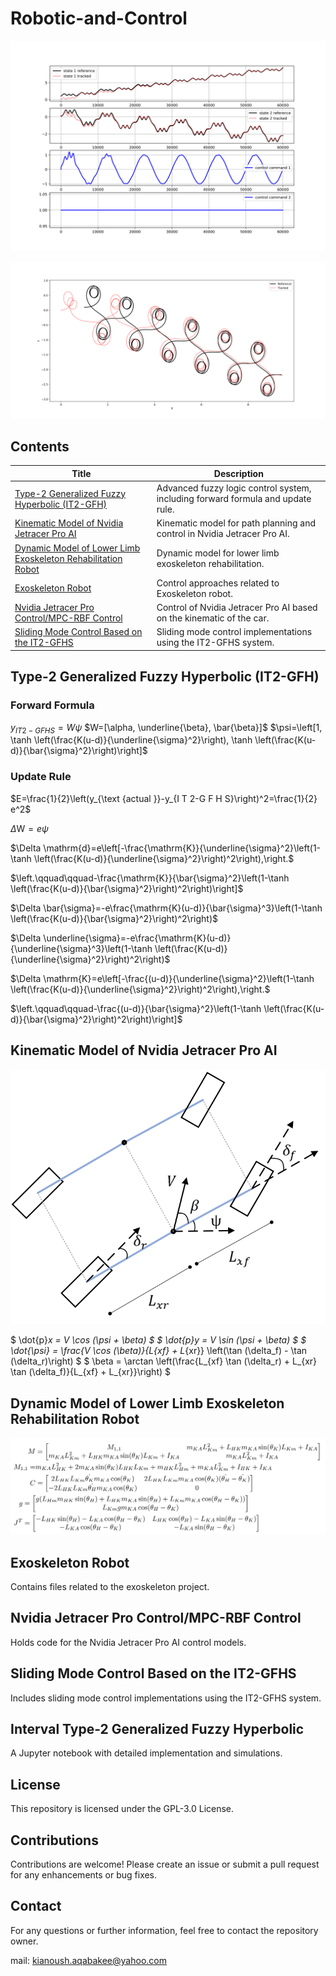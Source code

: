 # Robotic-and-Control

![Project](./Nvidia%20Jetiracer%20Pro%20Control/MPC-RBF%20Control/QT_Tracking_Results_1.png)

<!-- <img src="./Nvidia%20Jetiracer%20Pro%20Control/MPC-RBF%20Control/QT_Tracking_Results_1.png" alt=""> -->
<img src="./Nvidia%20Jetiracer%20Pro%20Control/MPC-RBF%20Control/QT_Tracking_Results_2.png" alt="">

## Contents

| Title                                                                                      | Description                                                                                     |
|--------------------------------------------------------------------------------------------|-------------------------------------------------------------------------------------------------|
| [Type-2 Generalized Fuzzy Hyperbolic (IT2-GFH)](#type-2-generalized-fuzzy-hyperbolic-it2-gfh) | Advanced fuzzy logic control system, including forward formula and update rule.                |
| [Kinematic Model of Nvidia Jetracer Pro AI](#kinematic-model-of-nvidia-jetracer-pro-ai)      | Kinematic model for path planning and control in Nvidia Jetracer Pro AI.                         |
| [Dynamic Model of Lower Limb Exoskeleton Rehabilitation Robot](#dynamic-model-of-lower-limb-exoskeleton-rehabilitation-robot) | Dynamic model for lower limb exoskeleton rehabilitation.                        |
| [Exoskeleton Robot]([link](https://github.com/KianoushAqabakee/Robotic-and-Control/tree/main/Exoskeleton%20Robot))                                                      | Control approaches related to Exoskeleton robot.                                                        |
| [Nvidia Jetracer Pro Control/MPC-RBF Control]([link](https://github.com/KianoushAqabakee/Robotic-and-Control/tree/main/Nvidia%20Jetiracer%20Pro%20Control/MPC-RBF%20Control))   | Control of Nvidia Jetracer Pro AI based on the kinematic of the car.                                                  |
| [Sliding Mode Control Based on the IT2-GFHS](#sliding-mode-control-based-on-the-it2-gfhs)    | Sliding mode control implementations using the IT2-GFHS system.                                  |

## Type-2 Generalized Fuzzy Hyperbolic (IT2-GFH)

### Forward Formula

$y_{I T 2-G F H S}=W \psi$
$W=[\alpha, \underline{\beta}, \bar{\beta}]$
$\psi=\left[1, \tanh \left(\frac{K(u-d)}{\underline{\sigma}^2}\right), \tanh \left(\frac{K(u-d)}{\bar{\sigma}^2}\right)\right]$

### Update Rule

$E=\frac{1}{2}\left(y_{\text {actual }}-y_{I T 2-G F H S}\right)^2=\frac{1}{2} e^2$

$\Delta \mathrm{W} = e  \psi$

$\Delta \mathrm{d}=e\left[-\frac{\mathrm{K}}{\underline{\sigma}^2}\left(1-\tanh \left(\frac{K(u-d)}{\underline{\sigma}^2}\right)^2\right),\right.$

$\left.\qquad\qquad-\frac{\mathrm{K}}{\bar{\sigma}^2}\left(1-\tanh \left(\frac{K(u-d)}{\bar{\sigma}^2}\right)^2\right)\right]$

$\Delta \bar{\sigma}=-e\frac{\mathrm{K}(u-d)}{\bar{\sigma}^3}\left(1-\tanh \left(\frac{K(u-d)}{\bar{\sigma}^2}\right)^2\right)$

$\Delta \underline{\sigma}=-e\frac{\mathrm{K}(u-d)}{\underline{\sigma}^3}\left(1-\tanh \left(\frac{K(u-d)}{\underline{\sigma}^2}\right)^2\right)$

$\Delta \mathrm{K}=e\left[-\frac{(u-d)}{\underline{\sigma}^2}\left(1-\tanh \left(\frac{K(u-d)}{\underline{\sigma}^2}\right)^2\right),\right.$

$\left.\qquad\qquad-\frac{(u-d)}{\bar{\sigma}^2}\left(1-\tanh \left(\frac{K(u-d)}{\bar{\sigma}^2}\right)^2\right)\right]$

## Kinematic Model of Nvidia Jetracer Pro AI 

<img src="./Images/Jetracer_K.png" alt="">

$ \dot{p}_x = V \cos (\psi + \beta) $
$ \dot{p}_y = V \sin (\psi + \beta) $
$ \dot{\psi} = \frac{V \cos (\beta)}{L_{xf} + L_{xr}} \left(\tan (\delta_f) - \tan (\delta_r)\right) $
$ \beta = \arctan \left(\frac{L_{xf} \tan (\delta_r) + L_{xr} \tan (\delta_f)}{L_{xf} + L_{xr}}\right) $

## Dynamic Model of Lower Limb Exoskeleton Rehabilitation Robot 

<img src="./Images/Exo_Dynamic.png" alt="">

## Exoskeleton Robot

Contains files related to the exoskeleton project.

## Nvidia Jetracer Pro Control/MPC-RBF Control

Holds code for the Nvidia Jetracer Pro AI control models.

## Sliding Mode Control Based on the IT2-GFHS

Includes sliding mode control implementations using the IT2-GFHS system.

## Interval Type-2 Generalized Fuzzy Hyperbolic

A Jupyter notebook with detailed implementation and simulations.

## License

This repository is licensed under the GPL-3.0 License.

## Contributions

Contributions are welcome! Please create an issue or submit a pull request for any enhancements or bug fixes.

## Contact

For any questions or further information, feel free to contact the repository owner.


mail: kianoush.aqabakee@yahoo.com
